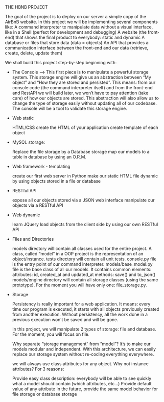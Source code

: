 THE HBNB PROJECT

The goal of the project is to deploy on our server a simple copy of the AirBnB website. In this project we will be implementing several components like:
A command interpreter to manipulate data without a visual interface, like in a Shell (perfect for development and debugging)
A website (the front-end) that shows the final product to everybody: static and dynamic
A database or files that store data (data = objects)
An API that provides a communication interface between the front-end and our data (retrieve, create, delete, update them)

We shall build this project step-by-step beginning with:

- The Console --> This first piece is to manipulate a powerful storage system. This storage engine will give us an abstraction between “My object” and “How they are stored and persisted”. This means: from our console code (the command interpreter itself) and from the front-end and RestAPI we will build later, we won’t have to pay attention (take care) of how our objects are stored.
  This abstraction will also allow us to change the type of storage easily without updating all of our codebase.
  The console will be a tool to validate this storage engine.

- Web static
  
  HTML/CSS
  create the HTML of your application
  create template of each object

- MySQL storage:
  
  Replace the file storage by a Database storage
  map our models to a table in database by using an O.R.M.

- Web framework - templating
  
  create our first web server in Python
  make our static HTML file dynamic by using objects stored in a file or database

- RESTful API
  
  expose all our objects stored via a JSON web interface
  manipulate our objects via a RESTful API

- Web dynamic
  
  learn JQuery
  load objects from the client side by using our own RESTful API

- Files and Directories
  
  models directory will contain all classes used for the entire project. A class, called “model” in a OOP project is the representation     of an object/instance.
  tests directory will contain all unit tests.
  console.py file is the entry point of our command interpreter.
  models/base_model.py file is the base class of all our models. It contains common elements:
  attributes: id, created_at and updated_at
  methods: save() and to_json()
  models/engine directory will contain all storage classes (using the same prototype). For the moment you will have only one:
  file_storage.py.

- Storage
  
  Persistency is really important for a web application. It means: every time our program is executed, it starts with all objects           previously created from another execution. Without persistency, all the work done in a previous execution won’t be saved and will be      gone.

  In this project, we will manipulate 2 types of storage: file and database. For the moment, you will focus on file.

  Why separate “storage management” from “model”? It’s to make our models modular and independent. With this architecture, we can easily    replace our storage system without re-coding everything everywhere.

  we will always use class attributes for any object. Why not instance attributes? For 3 reasons:

  Provide easy class description: everybody will be able to see quickly what a model should contain (which attributes, etc…)
  Provide default value of any attribute
  In the future, provide the same model behavior for file storage or database storage
